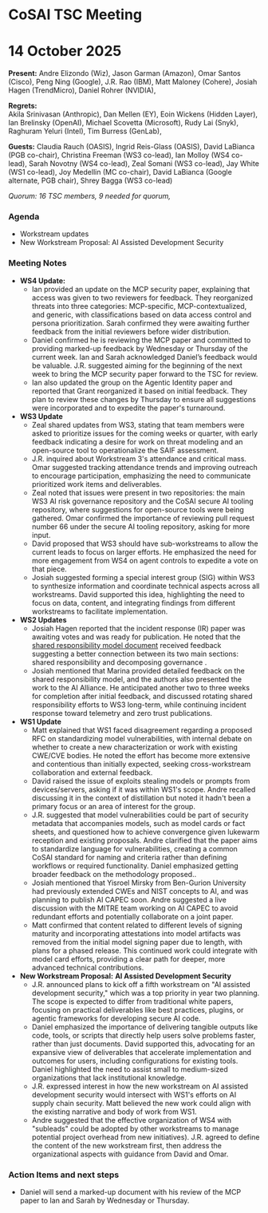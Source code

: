 # CoSAI TSC Meeting

# 14 October 2025

**Present:**  Andre Elizondo (Wiz), Jason Garman (Amazon), Omar Santos (Cisco), Peng Ning (Google),  J.R. Rao (IBM), Matt Maloney (Cohere), Josiah Hagen (TrendMicro), Daniel Rohrer (NVIDIA), 

**Regrets:**  
 Akila Srinivasan (Anthropic), Dan Mellen (EY), Eoin Wickens (Hidden Layer), Ian Brelinsky (OpenAI), Michael Scovetta (Microsoft), Rudy Lai (Snyk),  Raghuram Yeluri (Intel), Tim Burress (GenLab), 

**Guests:** Claudia Rauch (OASIS), Ingrid Reis-Glass (OASIS), David LaBianca (PGB co-chair), Christina Freeman (WS3 co-lead), Ian Molloy (WS4 co-lead), Sarah Novotny (WS4 co-lead), Zeal Somani (WS3 co-lead), Jay White (WS1 co-lead), Joy Medellin (MC co-chair), David LaBianca (Google alternate, PGB chair), Shrey Bagga (WS3 co-lead)

*Quorum: 16 TSC members, 9 needed for quorum,* 

### Agenda

* Workstream updates  
* New Workstream Proposal: AI Assisted Development Security

### Meeting Notes

* **WS4 Update:**  
  * Ian provided an update on the MCP security paper, explaining that access was given to two reviewers for feedback. They reorganized threats into three categories: MCP-specific, MCP-contextualized, and generic, with classifications based on data access control and persona prioritization. Sarah confirmed they were awaiting further feedback from the initial reviewers before wider distribution.  
  * Daniel confirmed he is reviewing the MCP paper and committed to providing marked-up feedback by Wednesday or Thursday of the current week. Ian and Sarah acknowledged Daniel’s feedback would be valuable. J.R. suggested aiming for the beginning of the next week to bring the MCP security paper forward to the TSC for review.  
  * Ian also updated the group on the Agentic Identity paper and reported that Grant reorganized it based on initial feedback. They plan to review these changes by Thursday to ensure all suggestions were incorporated and to expedite the paper's turnaround.  
* **WS3 Update**  
  * Zeal shared updates from WS3, stating that team members were asked to prioritize issues for the coming weeks or quarter, with early feedback indicating a desire for work on threat modeling and an open-source tool to operationalize the SAIF assessment.   
  * J.R. inquired about Workstream 3's attendance and critical mass. Omar suggested tracking attendance trends and improving outreach to encourage participation, emphasizing the need to communicate prioritized work items and deliverables.  
  * Zeal noted that issues were present in two repositories: the main WS3 AI risk governance repository and the CoSAI secure AI tooling repository, where suggestions for open-source tools were being gathered. Omar confirmed the importance of reviewing pull request number 66 under the secure AI tooling repository, asking for more input.  
  * David proposed that WS3 should have sub-workstreams to allow the current leads to focus on larger efforts. He emphasized the need for more engagement from WS4 on agent controls to expedite a vote on that piece.  
  * Josiah suggested forming a special interest group (SIG) within WS3 to synthesize information and coordinate technical aspects across all workstreams. David supported this idea, highlighting the need to focus on data, content, and integrating findings from different workstreams to facilitate implementation.  
* **WS2 Updates**  
  * Josiah Hagen reported that the incident response (IR) paper was awaiting votes and was ready for publication. He noted that the [shared responsibility model document](https://docs.google.com/document/d/1RhLM_CGkklKjwGTWq9GIHAj_ZLenjRoqoiYFnHpzsUo/edit?tab=t.opy1j9cqeoqh) received feedback suggesting a better connection between its two main sections: shared responsibility and decomposing governance .  
  * Josiah mentioned that Marina provided detailed feedback on the shared responsibility model, and the authors also presented the work to the AI Alliance. He anticipated another two to three weeks for completion after initial feedback, and discussed rotating shared responsibility efforts to WS3 long-term, while continuing incident response toward telemetry and zero trust publications.  
* **WS1 Update**  
  * Matt explained that WS1 faced disagreement regarding a proposed RFC on standardizing model vulnerabilities, with internal debate on whether to create a new characterization or work with existing CWE/CVE bodies. He noted the effort has become more extensive and contentious than initially expected, seeking cross-workstream collaboration and external feedback.  
  * David raised the issue of exploits stealing models or prompts from devices/servers, asking if it was within WS1's scope. Andre recalled discussing it in the context of distillation but noted it hadn't been a primary focus or an area of interest for the group.  
  * J.R. suggested that model vulnerabilities could be part of security metadata that accompanies models, such as model cards or fact sheets, and questioned how to achieve convergence given lukewarm reception and existing proposals. Andre clarified that the paper aims to standardize language for vulnerabilities, creating a common CoSAI standard for naming and criteria rather than defining workflows or required functionality. Daniel emphasized getting broader feedback on the methodology proposed..  
  * Josiah mentioned that Yisroel Mirsky from Ben-Gurion University had previously extended CWEs and NIST concepts to AI, and was planning to publish AI CAPEC soon. Andre suggested a live discussion with the MITRE team working on AI CAPEC to avoid redundant efforts and potentially collaborate on a joint paper.  
  * Matt confirmed that content related to different levels of signing maturity and incorporating attestations into model artifacts was removed from the initial model signing paper due to length, with plans for a phased release. This continued work could integrate with model card efforts, providing a clear path for deeper, more advanced technical contributions.  
* **New Workstream Proposal:** 	**AI Assisted Development Security**   
  * J.R. announced plans to kick off a fifth workstream on "AI assisted development security," which was a top priority in year two planning. The scope is expected to differ from traditional white papers, focusing on practical deliverables like best practices, plugins, or agentic frameworks for developing secure AI code.  
  * Daniel emphasized the importance of delivering tangible outputs like code, tools, or scripts that directly help users solve problems faster, rather than just documents. David supported this, advocating for an expansive view of deliverables that accelerate implementation and outcomes for users, including configurations for existing tools. Daniel highlighted the need to assist small to medium-sized organizations that lack institutional knowledge.  
  * J.R. expressed interest in how the new workstream on AI assisted development security would intersect with WS1's efforts on AI supply chain security. Matt believed the new work could align with the existing narrative and body of work from WS1.  
  * Andre suggested that the effective organization of WS4 with "subleads" could be adopted by other workstreams to manage potential project overhead from new initiatives). J.R. agreed to define the content of the new workstream first, then address the organizational aspects with guidance from David and Omar.

### Action Items and next steps

* Daniel will send a marked-up document with his review of the MCP paper to Ian and Sarah by Wednesday or Thursday.

